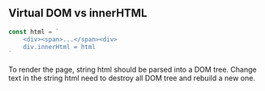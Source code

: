 

## Virtual DOM vs innerHTML
```js
const html = `
    <div><span>...</span><div>
    div.innerHtml = html
`
```
To render the page, string html should be parsed into a DOM tree.
Change text in the string html need to destroy all DOM tree and rebuild a new one.


